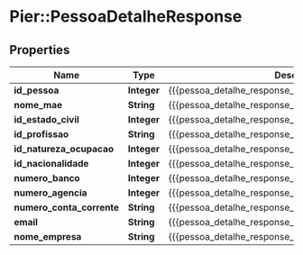 # Pier::PessoaDetalheResponse

## Properties
Name | Type | Description | Notes
------------ | ------------- | ------------- | -------------
**id_pessoa** | **Integer** | {{{pessoa_detalhe_response_id_pessoa_value}}} | [optional] 
**nome_mae** | **String** | {{{pessoa_detalhe_response_nome_mae_value}}} | [optional] 
**id_estado_civil** | **Integer** | {{{pessoa_detalhe_response_id_estado_civil_value}}} | [optional] 
**id_profissao** | **String** | {{{pessoa_detalhe_response_id_profissao_value}}} | [optional] 
**id_natureza_ocupacao** | **Integer** | {{{pessoa_detalhe_response_id_natureza_ocupacao_value}}} | [optional] 
**id_nacionalidade** | **Integer** | {{{pessoa_detalhe_response_id_nacionalidade_value}}} | [optional] 
**numero_banco** | **Integer** | {{{pessoa_detalhe_response_numero_banco_value}}} | [optional] 
**numero_agencia** | **Integer** | {{{pessoa_detalhe_response_numero_agencia_value}}} | [optional] 
**numero_conta_corrente** | **String** | {{{pessoa_detalhe_response_numero_conta_corrente_value}}} | [optional] 
**email** | **String** | {{{pessoa_detalhe_response_email_value}}} | [optional] 
**nome_empresa** | **String** | {{{pessoa_detalhe_response_nome_empresa_value}}} | [optional] 




